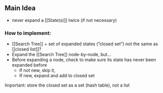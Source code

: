 ## Main Idea
- never expand a [[State(s)]] twice (if not necessary)

### How to implement:
- [[Search Tree]] + set of expanded states (”closed set”) not the same as [[closed list]]?
- Expand the [[Search Tree]] node-by-node, but…
- Before expanding a node, check to make sure its state has never been expanded before
    - If not new, skip it,
    - If new, expand and add to closed set

Important: store the closed set as a set (hash table), not a list